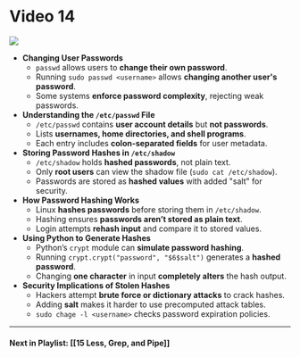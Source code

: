# Video 14
![](https://www.youtube.com/watch?v=P-BJP9wVH_U&list=PLqux0fXsj7x3WYm6ZWuJnGC1rXQZ1018M&index=14)

- **Changing User Passwords**
    - `passwd` allows users to **change their own password**.
    - Running `sudo passwd <username>` allows **changing another user's password**.
    - Some systems **enforce password complexity**, rejecting weak passwords.
- **Understanding the `/etc/passwd` File**
    - `/etc/passwd` contains **user account details** but **not passwords**.
    - Lists **usernames, home directories, and shell programs**.
    - Each entry includes **colon-separated fields** for user metadata.
- **Storing Password Hashes in `/etc/shadow`**
    - `/etc/shadow` holds **hashed passwords**, not plain text.
    - Only **root users** can view the shadow file (`sudo cat /etc/shadow`).
    - Passwords are stored as **hashed values** with added "salt" for security.
- **How Password Hashing Works**
    - Linux **hashes passwords** before storing them in `/etc/shadow`.
    - Hashing ensures **passwords aren’t stored as plain text**.
    - Login attempts **rehash input** and compare it to stored values.
- **Using Python to Generate Hashes**
    - Python’s `crypt` module can **simulate password hashing**.
    - Running `crypt.crypt("password", "$6$salt")` generates a **hashed password**.
    - Changing **one character** in input **completely alters** the hash output.
- **Security Implications of Stolen Hashes**
    - Hackers attempt **brute force or dictionary attacks** to crack hashes.
    - Adding **salt** makes it harder to use precomputed attack tables.
    - `sudo chage -l <username>` checks password expiration policies.


---
#### Next in Playlist: [[15 Less, Grep, and Pipe]]